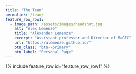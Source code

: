 ```yaml
---
title: "The Team"
permalink: /team/
feature_row_row1:
  - image_path: /assets/images/headshot.jpg
    alt: "Alex Lemenze"
    title: "Alexander Lemenze"
    excerpt: "Assistant professor and Director of MaGIC"
    url: "https://alemenze.github.io/"
    btn_class: "btn--primary"
    btn_label: "Personal Page"     
---
```


{% include feature_row id="feature_row_row1" %}